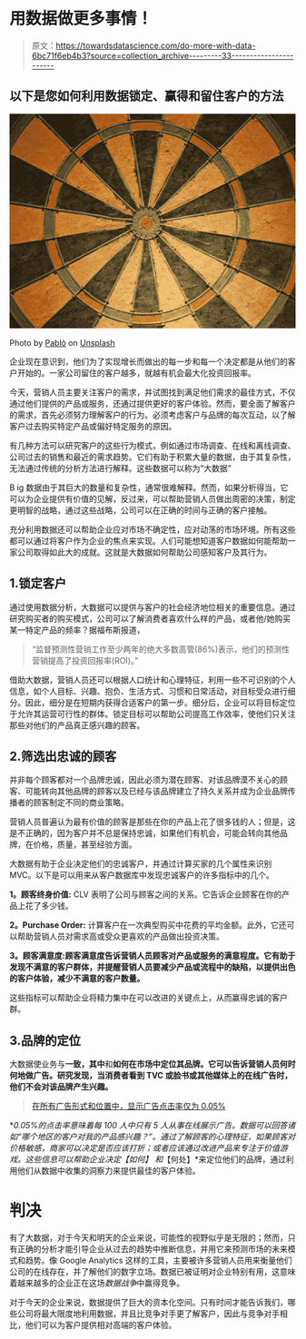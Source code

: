 # 用数据做更多事情！

> 原文：<https://towardsdatascience.com/do-more-with-data-6bc71f6eb4b3?source=collection_archive---------33----------------------->

## 以下是您如何利用数据锁定、赢得和留住客户的方法

![](img/ecdb0387e5f11c49e7b0ae823d41f0a5.png)

Photo by [Pablò](https://unsplash.com/@armoredsaint?utm_source=unsplash&utm_medium=referral&utm_content=creditCopyText) on [Unsplash](https://unsplash.com/search/photos/target?utm_source=unsplash&utm_medium=referral&utm_content=creditCopyText)

企业现在意识到，他们为了实现增长而做出的每一步和每一个决定都是从他们的客户开始的。一家公司留住的客户越多，就越有机会最大化投资回报率。

今天，营销人员主要关注客户的需求，并试图找到满足他们需求的最佳方式，不仅通过他们提供的产品或服务，还通过提供更好的客户体验。然而，要全面了解客户的需求，首先必须努力理解客户的行为。必须考虑客户与品牌的每次互动，以了解客户过去购买特定产品或偏好特定服务的原因。

有几种方法可以研究客户的这些行为模式，例如通过市场调查、在线和离线调查、公司过去的销售和最近的需求趋势。它们有助于积累大量的数据，由于其复杂性，无法通过传统的分析方法进行解释。这些数据可以称为“大数据”

B ig 数据由于其巨大的数量和复杂性，通常很难解释。然而，如果分析得当，它可以为企业提供有价值的见解，反过来，可以帮助营销人员做出周密的决策，制定更明智的战略，通过这些战略，公司可以在正确的时间与正确的客户接触。

充分利用数据还可以帮助企业应对市场不确定性，应对动荡的市场环境。所有这些都可以通过将客户作为企业的焦点来实现。人们可能想知道客户数据如何能帮助一家公司取得如此大的成就。这就是大数据如何帮助公司感知客户及其行为。

## 1.锁定客户

通过使用数据分析，大数据可以提供与客户的社会经济地位相关的重要信息。通过研究购买者的购买模式，公司可以了解消费者喜欢什么样的产品，或者他/她购买某一特定产品的频率？据福布斯报道，

> “监督预测性营销工作至少两年的绝大多数高管(86%)表示，他们的预测性营销提高了投资回报率(ROI)。”

借助大数据，营销人员还可以根据人口统计和心理特征，利用一些不可识别的个人信息，如个人目标、兴趣、抱负、生活方式、习惯和日常活动，对目标受众进行细分。因此，细分是在短期内获得合适客户的第一步。细分后，企业可以将目标定位于允许其运营可行性的群体。锁定目标可以帮助公司提高工作效率，使他们只关注那些对他们的产品真正感兴趣的顾客。

## 2.筛选出忠诚的顾客

并非每个顾客都对一个品牌忠诚，因此必须为潜在顾客、对该品牌漠不关心的顾客、可能转向其他品牌的顾客以及已经与该品牌建立了持久关系并成为企业品牌传播者的顾客制定不同的商业策略。

营销人员普遍认为最有价值的顾客是那些在你的产品上花了很多钱的人；但是，这是不正确的，因为客户并不总是保持忠诚，如果他们有机会，可能会转向其他品牌，在价格，质量，甚至经验方面。

大数据有助于企业决定他们的忠诚客户，并通过计算买家的几个属性来识别 MVC。以下是可以用来从客户数据库中发现忠诚客户的许多指标中的几个。

**1。顾客终身价值:** CLV 表明了公司与顾客之间的关系。它告诉企业顾客在你的产品上花了多少钱。

**2。Purchase Order:** 计算客户在一次典型购买中花费的平均金额。此外，它还可以帮助营销人员对需求高或受众更喜欢的产品做出投资决策。

**3。顾客满意度:顾客满意度告诉营销人员顾客对产品或服务的满意程度。它有助于发现不满意的客户群体，并提醒营销人员要减少产品或流程中的缺陷，以提供出色的客户体验，减少不满意的客户数量。**

这些指标可以帮助企业将精力集中在可以改进的关键点上，从而赢得忠诚的客户群。

## 3.品牌的定位

大数据使业务与**一致，其中**和**如何在市场中定位其品牌。它可以告诉营销人员何时何地做广告。研究发现，当消费者看到 TVC 或脸书或其他媒体上的在线广告时，他们不会对该品牌产生兴趣。**

> [在所有广告形式和位置中，显示广告点击率仅为 0.05%](https://www.smartinsights.com/internet-advertising/internet-advertising-analytics/display-advertising-clickthrough-rates/)

**0.05%的点击率意味着每 100 人中只有 5 人从事在线展示广告。**数据可以回答诸如“哪个地区的客户对我的产品感兴趣？”。通过了解顾客的心理特征，如果顾客对价格敏感，商家可以决定是否应该打折；或者应该通过改进产品来专注于价值游戏。这些信息可以帮助企业决定*【如何】* 和*【何处】*来定位他们的品牌，通过利用他们从数据中收集的洞察力来提供最佳的客户体验。

# 判决

有了大数据，对于今天和明天的企业来说，可能性的视野似乎是无限的；然而，只有正确的分析才能引导企业从过去的趋势中推断信息，并用它来预测市场的未来模式和趋势。像 Google Analytics 这样的工具，主要被许多营销人员用来衡量他们公司的在线存在，并了解他们的数字立场。数据已被证明对企业特别有用，这意味着越来越多的企业正在这场*数据战争*中赢得竞争。

对于今天的企业来说，数据提供了巨大的资本化空间。只有时间才能告诉我们，哪些公司将最大限度地利用数据，并且比竞争对手更了解客户，因此与竞争对手相比，他们可以为客户提供相对高端的客户体验。